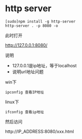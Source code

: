 # http server


```
[sudo]npm install -g http-server
http-server . -p 8080 -o
```

此时打开

http://127.0.0.1:8080/

说明

- 127.0.0.1是ip地址，等于localhost
- 说明url地址问题

win下

    ipconfig 查看IP地址

linux下

    ifconfig 查看ip地址

然后访问

http://IP_ADDRESS:8080/xxx.html

